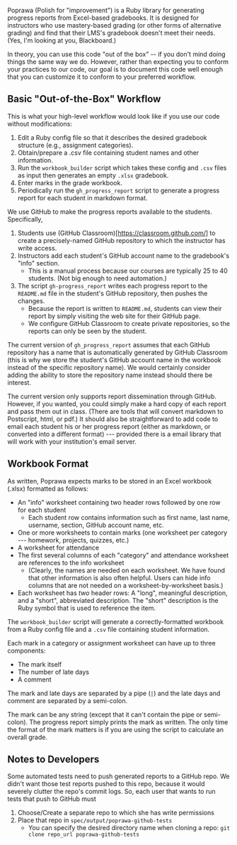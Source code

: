 Poprawa (Polish for "improvement") is a Ruby library for generating progress reports from 
Excel-based gradebooks. It is designed for instructors who use mastery-based grading (or other
forms of alternative grading) and find that their LMS's gradebook doesn't meet their needs.
(Yes, I'm looking at you, Blackboard.)

In theory, you can use this code "out of the box" -- if you don't mind doing things the same way 
we do. However, rather than expecting you to conform your practices to our code, our goal is to
document this code well enough that you can customize it to conform to your preferred workflow.

## Basic "Out-of-the-Box" Workflow

This is what your high-level workflow would look like if you use our code without modifications:

1. Edit a Ruby config file so that it describes the desired gradebook structure (e.g., assignment categories).
2. Obtain/prepare a .csv file containing student names and other information.
3. Run the `workbook_builder` script which takes these config and `.csv` files as input then generates an empty `.xlsx` gradebook.
4. Enter marks in the grade workbook.
5. Periodically run the `gh_progress_report` script to generate a progress report for each student in markdown format.

We use GitHub to make the progress reports available to the students. Specifically, 
1. Students use (GitHub Classroom)[https://classroom.github.com/] to create a precisely-named GitHub repository to which the instructor has write access.
2. Instructors add each student's GitHub account name to the gradebook's "info" section.  
   * This is a manual process because our courses are typically 25 to 40 students. (Not big enough to need automation.)
3. The script `gh-progress_report` writes each progress report to the `README.md` file in the student's GitHub repository, 
   then pushes the changes. 
   * Because the report is written to `README.md`, students can view their report by simply visiting the web site for their GitHub page.
   * We configure GitHub Classroom to create private repositories, so the reports can only be seen by the student. 

The current version of `gh_progress_report` assumes that each GitHub repository has a name that is automatically generated by GitHub Classroom
(this is why we store the student's GitHub account name in the workbook instead of the specific repository name).  We would certainly consider adding the ability to store the repository name instead should there be interest.

The current version only supports report dissemination through GitHub.  However, if you wanted, you could simply make a hard copy of each report and pass them out in class. (There are tools that will convert markdown to Postscript, html, or pdf.) It should also be straightforward to add code to email each student his or her progress report (either as markdown, or converted into a different format) --- provided there is a email library that will work with your institution's email server.

## Workbook Format

As written, Poprawa expects marks to be stored in an Excel workbook (.xlsx) formatted as follows:
* An "info" worksheet containing two header rows followed by one row for each student
  * Each student row contains information such as first name, last name, username, section, GitHub account name, etc.
* One or more worksheets to contain marks (one worksheet per category --- homework, projects, quizzes, etc.)
* A worksheet for attendance
* The first several columns of each "category" and attendance worksheet are references to the info worksheet
  * (Clearly, the names are needed on each worksheet. We have found that other information is also often helpful.  Users can hide info columns that are not needed on a worksheet-by-worksheet basis.)
* Each worksheet has _two_ header rows:  A "long", meaningful description, and a "short", abbreviated description.  The "short" description is the Ruby symbol that is used to reference the item.

The `workbook_builder` script will generate a correctly-formatted workbook from a Ruby config file and a `.csv` file containing student information.

Each mark in a category or assignment worksheet can have up to three components: 
* The mark itself
* The number of late days
* A comment

The mark and late days are separated by a pipe (`|`) and the late days and comment are separated by a semi-colon.

The mark can be any string (except that it can't contain the pipe or semi-colon). The progress report simply prints the mark as written.
The only time the format of the mark matters is if you are using the script to calculate an overall grade.

## Notes to Developers

Some automated tests need to push generated reports to a GitHub repo. We didn't want those
test reports pushed to this repo, because it would severely clutter the repo's commit logs.
So, each user that wants to run tests that push to GitHub must 
1. Choose/Create a separate repo to which she has write permissions
2. Place that repo in `spec/output/poprawa-github-tests` 
   * You can specify the desired directory name when cloning a repo:  `git clone repo_url poprawa-github-tests`